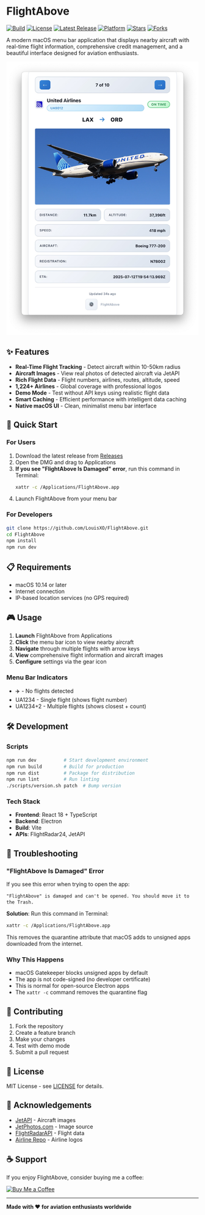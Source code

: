 # FlightAbove

[![Build](https://img.shields.io/github/actions/workflow/status/LouisXO/FlightAbove/ci.yml?branch=main&label=build)](https://github.com/LouisXO/FlightAbove/actions)
[![License](https://img.shields.io/github/license/LouisXO/FlightAbove)](LICENSE)
[![Latest Release](https://img.shields.io/github/v/release/LouisXO/FlightAbove?include_prereleases)](https://github.com/LouisXO/FlightAbove/releases)
[![Platform](https://img.shields.io/badge/platform-macOS-blue)](https://www.apple.com/macos/)
[![Stars](https://img.shields.io/github/stars/LouisXO/FlightAbove?style=social)](https://github.com/LouisXO/FlightAbove/stargazers)
[![Forks](https://img.shields.io/github/forks/LouisXO/FlightAbove?style=social)](https://github.com/LouisXO/FlightAbove/network/members)

A modern macOS menu bar application that displays nearby aircraft with real-time flight information, comprehensive credit management, and a beautiful interface designed for aviation enthusiasts.

![FlightAbove Main App](assets/main_app.jpg)

## ✨ Features

- **Real-Time Flight Tracking** - Detect aircraft within 10-50km radius
- **Aircraft Images** - View real photos of detected aircraft via JetAPI
- **Rich Flight Data** - Flight numbers, airlines, routes, altitude, speed
- **1,224+ Airlines** - Global coverage with professional logos
- **Demo Mode** - Test without API keys using realistic flight data
- **Smart Caching** - Efficient performance with intelligent data caching
- **Native macOS UI** - Clean, minimalist menu bar interface

## 🚀 Quick Start

### For Users
1. Download the latest release from [Releases](https://github.com/LouisXO/FlightAbove/releases)
2. Open the DMG and drag to Applications
3. **If you see "FlightAbove Is Damaged" error**, run this command in Terminal:
   ```bash
   xattr -c /Applications/FlightAbove.app
   ```
4. Launch FlightAbove from your menu bar

### For Developers
```bash
git clone https://github.com/LouisXO/FlightAbove.git
cd FlightAbove
npm install
npm run dev
```

## 📋 Requirements

- macOS 10.14 or later
- Internet connection
- IP-based location services (no GPS required)

## 🎮 Usage

1. **Launch** FlightAbove from Applications
2. **Click** the menu bar icon to view nearby aircraft
3. **Navigate** through multiple flights with arrow keys
4. **View** comprehensive flight information and aircraft images
5. **Configure** settings via the gear icon

### Menu Bar Indicators
- ✈️ - No flights detected
- UA1234 - Single flight (shows flight number)
- UA1234+2 - Multiple flights (shows closest + count)

## 🛠️ Development

### Scripts
```bash
npm run dev          # Start development environment
npm run build        # Build for production
npm run dist         # Package for distribution
npm run lint         # Run linting
./scripts/version.sh patch  # Bump version
```

### Tech Stack
- **Frontend**: React 18 + TypeScript
- **Backend**: Electron
- **Build**: Vite
- **APIs**: FlightRadar24, JetAPI

## 🔧 Troubleshooting

### "FlightAbove Is Damaged" Error
If you see this error when trying to open the app:

```
"FlightAbove" is damaged and can't be opened. You should move it to the Trash.
```

**Solution**: Run this command in Terminal:
```bash
xattr -c /Applications/FlightAbove.app
```

This removes the quarantine attribute that macOS adds to unsigned apps downloaded from the internet.

### Why This Happens
- macOS Gatekeeper blocks unsigned apps by default
- The app is not code-signed (no developer certificate)
- This is normal for open-source Electron apps
- The `xattr -c` command removes the quarantine flag

## 🤝 Contributing

1. Fork the repository
2. Create a feature branch
3. Make your changes
4. Test with demo mode
5. Submit a pull request

## 📄 License

MIT License - see [LICENSE](LICENSE) for details.

## 🙏 Acknowledgements

- [JetAPI](https://github.com/macsencasaus/jetapi) - Aircraft images
- [JetPhotos.com](https://www.jetphotos.com/) - Image source
- [FlightRadarAPI](https://github.com/JeanExtreme002/FlightRadarAPI) - Flight data
- [Airline Repo](https://github.com/dotmarn/Airlines) - Airline logos

## ☕ Support

If you enjoy FlightAbove, consider buying me a coffee:

[![Buy Me a Coffee](https://img.shields.io/badge/Buy%20Me%20a%20Coffee-FFDD00?style=for-the-badge&logo=buy-me-a-coffee&logoColor=black)](https://www.buymeacoffee.com/louisleng)

---

**Made with ❤️ for aviation enthusiasts worldwide**

